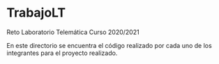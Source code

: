 # TrabajoLT
Reto Laboratorio Telemática Curso 2020/2021

En este directorio se encuentra el código realizado por cada uno de los integrantes para
el proyecto realizado. 